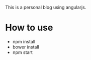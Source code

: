 
This is a personal blog using angularjs.

# How to use 
 - npm install 
 - bower install
 - npm start
